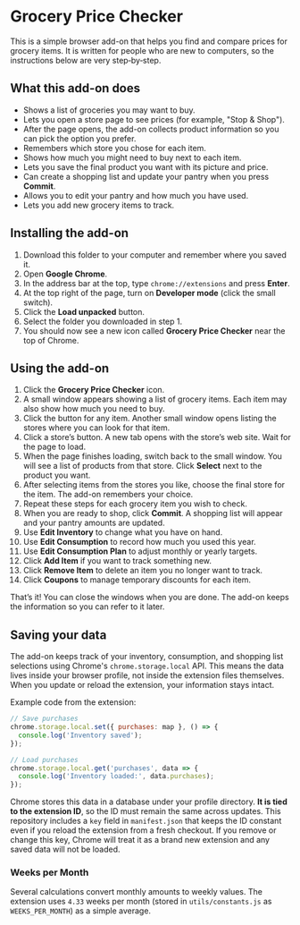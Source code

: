 # Grocery Price Checker

This is a simple browser add-on that helps you find and compare prices for grocery items.
It is written for people who are new to computers, so the instructions below are very
step‑by‑step.

## What this add-on does

* Shows a list of groceries you may want to buy.
* Lets you open a store page to see prices (for example, "Stop & Shop").
* After the page opens, the add-on collects product information so you can pick the
  option you prefer.
* Remembers which store you chose for each item.
* Shows how much you might need to buy next to each item.
* Lets you save the final product you want with its picture and price.
* Can create a shopping list and update your pantry when you press **Commit**.
* Allows you to edit your pantry and how much you have used.
* Lets you add new grocery items to track.

## Installing the add-on

1. Download this folder to your computer and remember where you saved it.
2. Open **Google Chrome**.
3. In the address bar at the top, type `chrome://extensions` and press **Enter**.
4. At the top right of the page, turn on **Developer mode** (click the small switch).
5. Click the **Load unpacked** button.
6. Select the folder you downloaded in step 1.
7. You should now see a new icon called **Grocery Price Checker** near the top of Chrome.

## Using the add-on

1. Click the **Grocery Price Checker** icon.
2. A small window appears showing a list of grocery items. Each item may also show
   how much you need to buy.
3. Click the button for any item. Another small window opens listing the stores
   where you can look for that item.
4. Click a store’s button. A new tab opens with the store’s web site. Wait for the
   page to load.
5. When the page finishes loading, switch back to the small window. You will see a
   list of products from that store. Click **Select** next to the product you want.
6. After selecting items from the stores you like, choose the final store for
   the item. The add-on remembers your choice.
7. Repeat these steps for each grocery item you wish to check.
8. When you are ready to shop, click **Commit**. A shopping list will appear and
   your pantry amounts are updated.
9. Use **Edit Inventory** to change what you have on hand.
10. Use **Edit Consumption** to record how much you used this year.
11. Use **Edit Consumption Plan** to adjust monthly or yearly targets.
12. Click **Add Item** if you want to track something new.
13. Click **Remove Item** to delete an item you no longer want to track.
14. Click **Coupons** to manage temporary discounts for each item.

That’s it! You can close the windows when you are done. The add-on keeps the
information so you can refer to it later.

## Saving your data

The add-on keeps track of your inventory, consumption, and shopping list selections using Chrome's `chrome.storage.local` API. This means the data lives inside your browser profile, not inside the extension files themselves. When you update or reload the extension, your information stays intact.

Example code from the extension:

```javascript
// Save purchases
chrome.storage.local.set({ purchases: map }, () => {
  console.log('Inventory saved');
});

// Load purchases
chrome.storage.local.get('purchases', data => {
  console.log('Inventory loaded:', data.purchases);
});
```

Chrome stores this data in a database under your profile directory. **It is tied to the extension ID**, so the ID must remain the same across updates. This repository includes a `key` field in `manifest.json` that keeps the ID constant even if you reload the extension from a fresh checkout. If you remove or change this key, Chrome will treat it as a brand new extension and any saved data will not be loaded.

### Weeks per Month

Several calculations convert monthly amounts to weekly values. The extension uses `4.33` weeks per month (stored in `utils/constants.js` as `WEEKS_PER_MONTH`) as a simple average.
